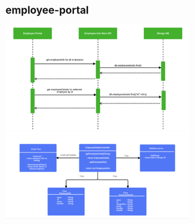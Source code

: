 # employee-portal
![Alt text](SequenceDiagram.png?raw=true "employee-portal Sequence Diagram")
![Alt text](ClassDiagram.png?raw=true "employee-portal Class diagram")

